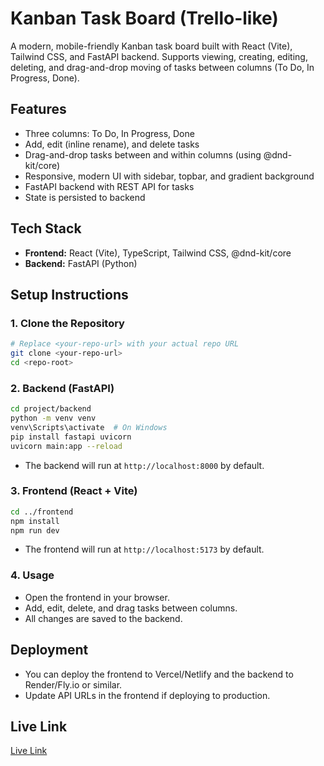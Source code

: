 # Kanban Task Board (Trello-like)

A modern, mobile-friendly Kanban task board built with React (Vite), Tailwind CSS, and FastAPI backend. Supports viewing, creating, editing, deleting, and drag-and-drop moving of tasks between columns (To Do, In Progress, Done).

## Features

- Three columns: To Do, In Progress, Done
- Add, edit (inline rename), and delete tasks
- Drag-and-drop tasks between and within columns (using @dnd-kit/core)
- Responsive, modern UI with sidebar, topbar, and gradient background
- FastAPI backend with REST API for tasks
- State is persisted to backend

## Tech Stack

- **Frontend:** React (Vite), TypeScript, Tailwind CSS, @dnd-kit/core
- **Backend:** FastAPI (Python)

## Setup Instructions

### 1. Clone the Repository

```sh
# Replace <your-repo-url> with your actual repo URL
git clone <your-repo-url>
cd <repo-root>
```

### 2. Backend (FastAPI)

```sh
cd project/backend
python -m venv venv
venv\Scripts\activate  # On Windows
pip install fastapi uvicorn
uvicorn main:app --reload
```

- The backend will run at `http://localhost:8000` by default.

### 3. Frontend (React + Vite)

```sh
cd ../frontend
npm install
npm run dev
```

- The frontend will run at `http://localhost:5173` by default.

### 4. Usage

- Open the frontend in your browser.
- Add, edit, delete, and drag tasks between columns.
- All changes are saved to the backend.

## Deployment

- You can deploy the frontend to Vercel/Netlify and the backend to Render/Fly.io or similar.
- Update API URLs in the frontend if deploying to production.


## Live Link

[Live Link](https://task-board-ivory.vercel.app/)


